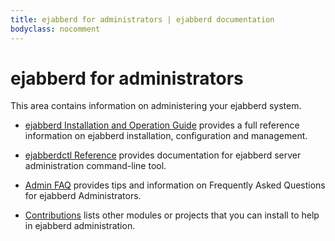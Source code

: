 ```yaml
---
title: ejabberd for administrators | ejabberd documentation
bodyclass: nocomment
---
```


# ejabberd for administrators

This area contains information on administering your ejabberd
system.

* [ejabberd Installation and Operation Guide](/admin/guide/) provides a full reference
  information on ejabberd installation, configuration and management.

* [ejabberdctl Reference](/admin/ejabberctl/) provides documentation
  for ejabberd server administration command-line tool.

* [Admin FAQ](/admin/faq/) provides tips and information on Frequently
  Asked Questions for ejabberd Administrators.

* [Contributions](/admin/contrib/) lists other modules or projects that you can install
  to help in ejabberd administration.

